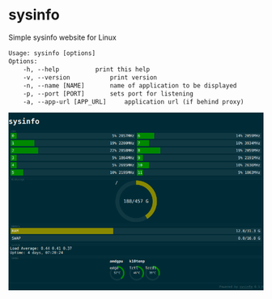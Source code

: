# sysinfo
Simple sysinfo website for Linux

```
Usage: sysinfo [options]
Options:
	-h, --help			print this help
	-v, --version			print version
	-n, --name [NAME]		name of application to be displayed
	-p, --port [PORT]		sets port for listening
	-a, --app-url [APP_URL]		application url (if behind proxy)
```

![](screenshot.png)